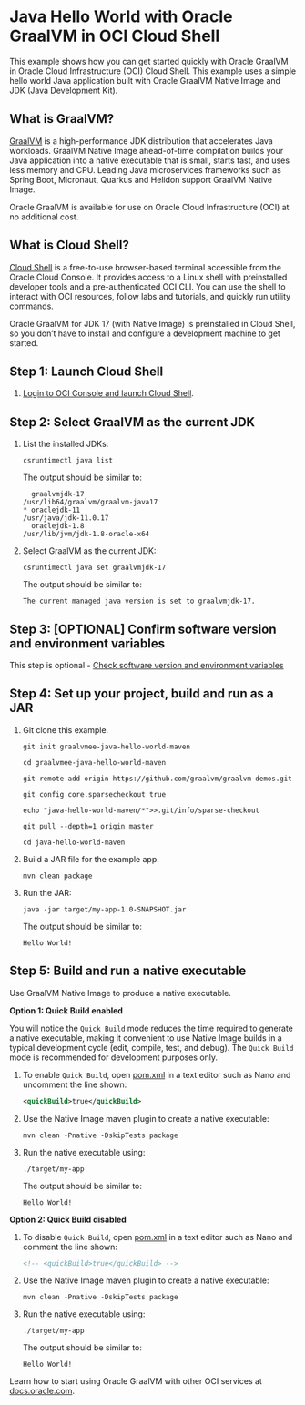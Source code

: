 # Java Hello World with Oracle GraalVM in OCI Cloud Shell

This example shows how you can get started quickly with Oracle GraalVM in Oracle Cloud Infrastructure (OCI) Cloud Shell. This example uses a simple hello world Java application built with Oracle GraalVM Native Image and JDK (Java Development Kit).

## What is GraalVM?

[GraalVM](https://www.oracle.com/in/java/graalvm/) is a high-performance JDK distribution that accelerates Java workloads. GraalVM Native Image ahead-of-time compilation builds your Java application into a native executable that is small, starts fast, and uses less memory and CPU. Leading Java microservices frameworks such as Spring Boot, Micronaut, Quarkus and Helidon support GraalVM Native Image.

Oracle GraalVM is available for use on Oracle Cloud Infrastructure (OCI) at no additional cost.

## What is Cloud Shell?

[Cloud Shell](https://www.oracle.com/devops/cloud-shell/) is a free-to-use browser-based terminal accessible from the Oracle Cloud Console. It provides access to a Linux shell with preinstalled developer tools and a pre-authenticated OCI CLI. You can use the shell to interact with OCI resources, follow labs and tutorials, and quickly run utility commands.

Oracle GraalVM for JDK 17 (with Native Image) is preinstalled in Cloud Shell, so you don’t have to install and configure a development machine to get started.

## Step 1: Launch Cloud Shell

1. [Login to OCI Console and launch Cloud Shell](https://cloud.oracle.com/?bdcstate=maximized&cloudshell=true).

## Step 2: Select GraalVM as the current JDK

1. List the installed JDKs:

    ```shell
    csruntimectl java list
    ```

    The output should be similar to:

    ```shell
      graalvmjdk-17                                                      /usr/lib64/graalvm/graalvm-java17
    * oraclejdk-11                                                                   /usr/java/jdk-11.0.17
      oraclejdk-1.8                                                        /usr/lib/jvm/jdk-1.8-oracle-x64
    ```

2. Select GraalVM as the current JDK:

    ```shell
    csruntimectl java set graalvmjdk-17
    ```

    The output should be similar to:

    ```shell
    The current managed java version is set to graalvmjdk-17.
    ```

## Step 3: [OPTIONAL] Confirm software version and environment variables

This step is optional - [Check software version and environment variables](../_common/README-check-version-env-vars.md)

## Step 4: Set up your project, build and run as a JAR

1. Git clone this example.

    ```shell
    git init graalvmee-java-hello-world-maven

    cd graalvmee-java-hello-world-maven

    git remote add origin https://github.com/graalvm/graalvm-demos.git

    git config core.sparsecheckout true

    echo "java-hello-world-maven/*">>.git/info/sparse-checkout

    git pull --depth=1 origin master

    cd java-hello-world-maven
    ```

2. Build a JAR file for the example app.

    ```shell
    mvn clean package
    ```

3. Run the JAR:

    ```shell
    java -jar target/my-app-1.0-SNAPSHOT.jar
    ```

    The output should be similar to:

    ```text
    Hello World!
    ```

## Step 5: Build and run a native executable

Use GraalVM Native Image to produce a native executable.

**Option 1: Quick Build enabled**

You will notice the `Quick Build` mode reduces the time required to generate a native executable, making it convenient to use Native Image builds in a typical development cycle (edit, compile, test, and debug). The `Quick Build` mode is recommended for development purposes only.

1. To enable `Quick Build`, open [pom.xml](./pom.xml) in a text editor such as Nano and uncomment the line shown:

    ```xml
    <quickBuild>true</quickBuild>
    ```

2. Use the Native Image maven plugin to create a native executable:

    ```shell
    mvn clean -Pnative -DskipTests package
    ```

3. Run the native executable using:

    ```shell
    ./target/my-app
    ```

    The output should be similar to:

    ```text
    Hello World!
    ```


**Option 2: Quick Build disabled**

1. To disable `Quick Build`, open [pom.xml](pom.xml) in a text editor such as Nano and comment the line shown:

    ```xml
    <!-- <quickBuild>true</quickBuild> -->
    ```

2. Use the Native Image maven plugin to create a native executable:

    ```shell
    mvn clean -Pnative -DskipTests package
    ```

3. Run the native executable using:

    ```shell
    ./target/my-app
    ```

    The output should be similar to:

    ```text
    Hello World!
    ```

Learn how to start using Oracle GraalVM with other OCI services at [docs.oracle.com](https://docs.oracle.com/en/graalvm/jdk/23/docs/getting-started/oci/).